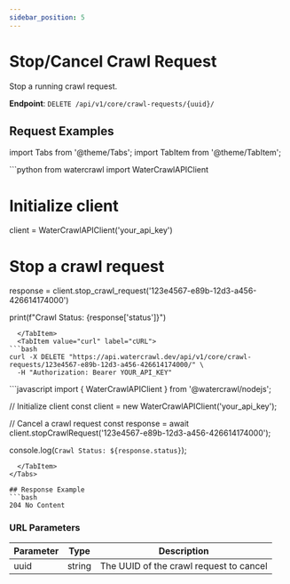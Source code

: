 ```yaml
---
sidebar_position: 5
---
```


# Stop/Cancel Crawl Request

Stop a running crawl request.

**Endpoint**: `DELETE /api/v1/core/crawl-requests/{uuid}/`

## Request Examples

import Tabs from '@theme/Tabs';
import TabItem from '@theme/TabItem';

<Tabs groupId="client-examples">
  <TabItem value="python" label="Python" default>
```python
from watercrawl import WaterCrawlAPIClient

# Initialize client
client = WaterCrawlAPIClient('your_api_key')

# Stop a crawl request
response = client.stop_crawl_request('123e4567-e89b-12d3-a456-426614174000')

print(f"Crawl Status: {response['status']}")
```
  </TabItem>
  <TabItem value="curl" label="cURL">
```bash
curl -X DELETE "https://api.watercrawl.dev/api/v1/core/crawl-requests/123e4567-e89b-12d3-a456-426614174000/" \
  -H "Authorization: Bearer YOUR_API_KEY"
```
  </TabItem>
  <TabItem value="node" label="Node.js">
```javascript
import { WaterCrawlAPIClient } from '@watercrawl/nodejs';

// Initialize client
const client = new WaterCrawlAPIClient('your_api_key');

// Cancel a crawl request
const response = await client.stopCrawlRequest('123e4567-e89b-12d3-a456-426614174000');

console.log(`Crawl Status: ${response.status}`);
```
  </TabItem>
</Tabs>

## Response Example
```bash
204 No Content
```

### URL Parameters

| Parameter | Type | Description |
|-----------|------|-------------|
| uuid | string | The UUID of the crawl request to cancel |
